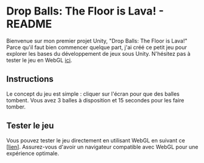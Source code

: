 # Drop Balls: The Floor is Lava! - README

Bienvenue sur mon premier projet Unity, "Drop Balls: The Floor is Lava!" Parce qu'il faut bien commencer quelque part, j'ai créé ce petit jeu pour explorer les bases du développement de jeux sous Unity. N'hésitez pas à tester le jeu en WebGL [ici](lien_vers_le_jeu).

## Instructions

Le concept du jeu est simple : cliquer sur l'écran pour que des balles tombent. Vous avez 3 balles à disposition et 15 secondes pour les faire tomber. 

## Tester le jeu

Vous pouvez tester le jeu directement en utilisant WebGL en suivant ce [[lien](https://play.unity.com/mg/other/3d-essentials-33)]. Assurez-vous d'avoir un navigateur compatible avec WebGL pour une expérience optimale.
